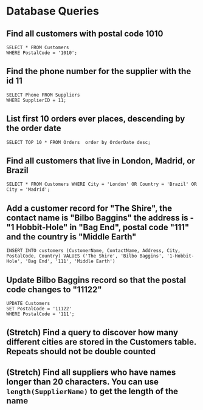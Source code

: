 # Database Queries

## Find all customers with postal code 1010

    SELECT * FROM Customers 
    WHERE PostalCode = '1010';


## Find the phone number for the supplier with the id 11

    SELECT Phone FROM Suppliers
    WHERE SupplierID = 11;


## List first 10 orders ever places, descending by the order date

    SELECT TOP 10 * FROM Orders  order by OrderDate desc;

## Find all customers that live in London, Madrid, or Brazil

    SELECT * FROM Customers WHERE City = 'London' OR Country = 'Brazil' OR City = 'Madrid';

## Add a customer record for "The Shire", the contact name is "Bilbo Baggins" the address is -"1 Hobbit-Hole" in "Bag End", postal code "111" and the country is "Middle Earth"

    INSERT INTO customers (CustomerName, ContactName, Address, City, PostalCode, Country) VALUES ('The Shire', 'Bilbo Baggins', '1-Hobbit-Hole', 'Bag End', '111', 'Middle Earth')

## Update Bilbo Baggins record so that the postal code changes to "11122"

    UPDATE Customers 
    SET PostalCode = '11122'
    WHERE PostalCode = '111';

## (Stretch) Find a query to discover how many different cities are stored in the Customers table. Repeats should not be double counted

## (Stretch) Find all suppliers who have names longer than 20 characters. You can use `length(SupplierName)` to get the length of the name
